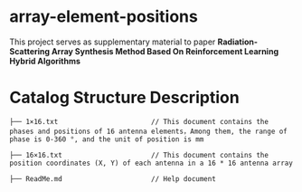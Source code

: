 # array-element-positions
This project serves as supplementary material to paper **Radiation-Scattering Array Synthesis Method Based On Reinforcement Learning Hybrid Algorithms**
# Catalog Structure Description
    ├── 1×16.txt                       // This document contains the phases and positions of 16 antenna elements，Among them, the range of phase is 0-360 °, and the unit of position is mm
    
    ├── 16×16.txt                      // This document contains the position coordinates (X, Y) of each antenna in a 16 * 16 antenna array
    
    ├── ReadMe.md                      // Help document

    

